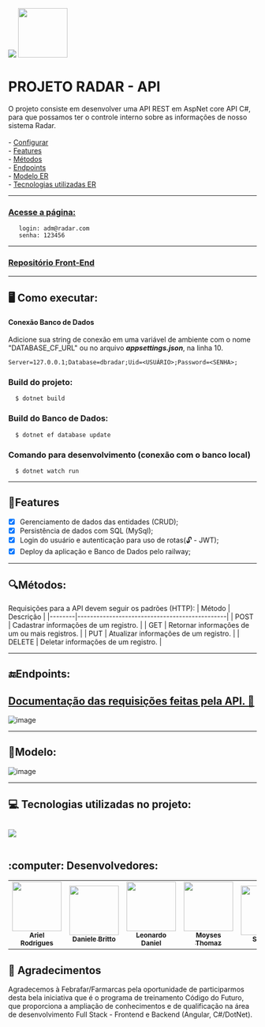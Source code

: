 <div>
  <img src="https://www.farmarcas.com.br/wp-content/themes/farmarcas/img/logo-fixo.png">
  <img src="https://user-images.githubusercontent.com/90655270/161388302-145d58d6-723a-4dc1-97e7-80133dfa4c3a.png" width="100px">
</div>

<h1> PROJETO RADAR - API </h1>
O projeto consiste em desenvolver uma API REST em AspNet core API C#, para que possamos ter o controle interno sobre as informações de nosso sistema Radar.<br>
<br>- <a href="#Configurar">Configurar</a>
<br>- <a href="#Features">Features</a>
<br>- <a href="#Metodos">Métodos</a>
<br>- <a href="#Endpoints">Endpoints</a>
<br>- <a href="#Modelo">Modelo ER</a>
<br>- <a href="#Tecnologias">Tecnologias utilizadas ER</a>

<hr>
<h3> <a href="https://projetoradar.vercel.app/login">Acesse a página:</a> </h3>

       login: adm@radar.com
       senha: 123456

<hr>
<h3> <a href="https://github.com/Radar-Dotnet/Front-end">Repositório Front-End</a> </h3>
<hr>

<div id="Configurar">
<h2> 🖥️ Como executar: </h2>

#### Conexão Banco de Dados
Adicione sua string de conexão em uma variável de ambiente com o nome "DATABASE_CF_URL" ou no arquivo ***appsettings.json***, na linha 10.

  `Server=127.0.0.1;Database=dbradar;Uid=<USUÁRIO>;Password=<SENHA>;`

### Build do projeto:

      $ dotnet build

### Build do Banco de Dados:

      $ dotnet ef database update


### Comando para desenvolvimento (conexão com o banco local)

      $ dotnet watch run
</div>

<hr>

<h2 id="Features"> 💾Features </h2>

- [x] Gerenciamento de dados das entidades (CRUD);
- [x] Persistência de dados com SQL (MySql);
- [x] Login do usuário e autenticação para uso de rotas(🔓 - JWT);
- [x] Deploy da aplicação e Banco de Dados pelo railway;

<hr>

<div id="Metodos">
<h2> 🔍Métodos: </h2>

Requisições para a API devem seguir os padrões (HTTP):
| Método | Descrição                                     |
|--------|-----------------------------------------------|
| POST   | Cadastrar informações de um registro.         |
| GET    | Retornar informações de um ou mais registros. |
| PUT    | Atualizar informações de um registro.         |
| DELETE | Deletar informações de um registro.           |

</div>
<hr>

<div id="Endpoints">
<h2>🔚Endpoints:</h2>

## <a href="https://dbradar.up.railway.app/swagger/index.html">Documentação das requisições feitas pela API. 📝</a>
![image](https://user-images.githubusercontent.com/95944401/214368113-647578d8-fbc2-435b-ad78-f4c9180fb1a3.png)
</div>
<hr>

<div id="Modelo">
<h2>📄Modelo:</h2>

![image](https://user-images.githubusercontent.com/95944401/214358950-40e998d8-30d6-4904-bcc1-b300906f9e5b.png)
</div>
<hr>
  
   <h2 id="Tecnologias">💻 Tecnologias utilizadas no projeto: <h2>
  <table  align= "center">
   <tr>
   <a  href="https://skillicons.dev">
    <img src="https://skillicons.dev/icons?i=git,github,dotnet,c#,mysql" />    
  </a>
 </tr>
  </table>   

<h2>:computer: Desenvolvedores:</h2>
<table>
  <tr>
    <td align="center">
      <a href="https://github.com/99arielsr">
        <img src="https://avatars.githubusercontent.com/u/95944401?v=4" width="100px;"/><br>
        <sub>
          <b>Ariel Rodrigues</b>
        </sub>
      </a>
    </td>
     <td align="center">
      <a href="https://github.com/DanihBritt0">
        <img src="https://avatars.githubusercontent.com/u/117491473?v=4)" width="100px;"/><br>
        <sub>
          <b>Daniele Britto</b>
        </sub>
      </a>
    </td>
    <td align="center">
      <a href="https://github.com/MotionLeo">
        <img src="https://avatars.githubusercontent.com/u/73909249?v=4" width="100px;"/><br>
        <sub>
          <b>Leonardo Daniel</b>
        </sub>
      </a>
    </td>
     <td align="center">
      <a href="https://github.com/moysesth">
        <img src="https://avatars.githubusercontent.com/u/20120282?v=4" width="100px;"/><br>
        <sub>
          <b>Moyses Thomaz</b>
        </sub>
      </a>
    </td>
     <td align="center">
      <a href="https://github.com/Sungjuno">
        <img src="https://avatars.githubusercontent.com/u/61665463?v=4" width="100px;"/><br>
        <sub>
          <b>Sung Ju</b>
        </sub>
      </a>
    </td>
     <td align="center">
      <a href="https://github.com/Williamalmeida27">
        <img src="https://avatars.githubusercontent.com/u/101687916?v=4" width="100px;"/><br>
        <sub>
          <b>William Almeida</b>
        </sub>
      </a>
    </td>
  </tr>
</table>

<div id="greetings">
<h2> 🤝 Agradecimentos </h2>
<p> Agradecemos à Febrafar/Farmarcas pela oportunidade de participarmos desta bela iniciativa que é o programa de treinamento Código do Futuro, que proporciona a ampliação de conhecimentos e de qualificação na área de desenvolvimento Full Stack - Frontend e Backend (Angular, C#/DotNet). </p>
</div>
